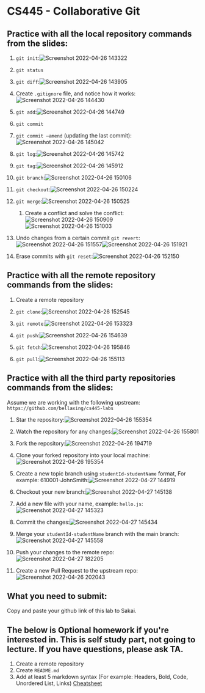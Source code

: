 # CS445 - Collaborative Git

## Practice with all the local repository commands from the slides:
1. `git init`:![Screenshot 2022-04-26 143322](https://user-images.githubusercontent.com/73855281/165647242-bf7f4a8f-5edc-4889-becb-9b3c0a634819.png)

2. `git status`

3. `git diff`:![Screenshot 2022-04-26 143905](https://user-images.githubusercontent.com/73855281/165647269-cbb67f63-d5df-4027-a607-4f93079961eb.png)

4. Create `.gitignore` file, and notice how it works:![Screenshot 2022-04-26 144430](https://user-images.githubusercontent.com/73855281/165647425-dc07da5f-9198-4c46-82d5-c011058134e0.png)

5. `git add`:![Screenshot 2022-04-26 144749](https://user-images.githubusercontent.com/73855281/165647454-ce018403-6f74-4f72-bf0b-c97cfc4a0deb.png)

6. `git commit`
7. `git commit –amend` (updating the last commit):![Screenshot 2022-04-26 145042](https://user-images.githubusercontent.com/73855281/165647499-78d130bc-e5b9-47ee-9127-2bd61168c1ea.png)

8. `git log`:![Screenshot 2022-04-26 145742](https://user-images.githubusercontent.com/73855281/165647538-764bf286-c1e9-4e87-bb6d-128e00df75bf.png)

10. `git tag`:![Screenshot 2022-04-26 145912](https://user-images.githubusercontent.com/73855281/165647576-58d4c12b-f812-4bc6-ae9c-ed140a9798f1.png)

11. `git branch`:![Screenshot 2022-04-26 150106](https://user-images.githubusercontent.com/73855281/165647824-32045af7-498e-40db-a2a2-a8045f77dbc0.png)

12. `git checkout`:![Screenshot 2022-04-26 150224](https://user-images.githubusercontent.com/73855281/165647924-d74190b1-4138-4427-bff5-6268332f5c82.png)

13. `git merge`:![Screenshot 2022-04-26 150525](https://user-images.githubusercontent.com/73855281/165647963-d572d420-ec4c-4a7f-ac6f-256ca1fdcb48.png)

    1. Create a conflict and solve the conflict:![Screenshot 2022-04-26 150909](https://user-images.githubusercontent.com/73855281/165647983-26f3085f-233e-44cd-a434-65de632307f1.png)![Screenshot 2022-04-26 151003](https://user-images.githubusercontent.com/73855281/165648032-55256b3d-acf1-411a-9cf1-4372a1099656.png)

14. Undo changes from a certain commit `git revert`:![Screenshot 2022-04-26 151557](https://user-images.githubusercontent.com/73855281/165648057-af37b0a2-9031-43c2-8c4c-a1c2a76f21c5.png)![Screenshot 2022-04-26 151921](https://user-images.githubusercontent.com/73855281/165648091-d669be16-0e7b-4380-a60e-578bd15f663f.png)

15. Erase commits with `git reset`:![Screenshot 2022-04-26 152150](https://user-images.githubusercontent.com/73855281/165648099-859fc31d-4069-43f6-82fd-9ece0c105c54.png)
  
## Practice with all the remote repository commands from the slides:
1. Create a remote repository
2. `git clone`:![Screenshot 2022-04-26 152545](https://user-images.githubusercontent.com/73855281/165648160-e2cda5d7-4890-49f8-9429-6b0f2e16cb3e.png)

3. `git remote`:![Screenshot 2022-04-26 153323](https://user-images.githubusercontent.com/73855281/165648184-a5787614-335a-4daa-ad86-8ef99e301fbe.png)

4. `git push`:![Screenshot 2022-04-26 154639](https://user-images.githubusercontent.com/73855281/165648237-66377d7e-dc51-4b62-ad0a-2b80fa8510a2.png)

5. `git fetch`:![Screenshot 2022-04-26 195846](https://user-images.githubusercontent.com/73855281/165648403-71671f9c-95c3-4534-99c8-cf65cec45756.png)

6. `git pull`:![Screenshot 2022-04-26 155113](https://user-images.githubusercontent.com/73855281/165648259-2b7454c3-088d-4f12-b26e-d0d9424d0973.png)
  
## Practice with all the third party repositories commands from the slides:
Assume we are working with the following upstream: `https://github.com/bellaxing/cs445-labs`
1. Star the repository:![Screenshot 2022-04-26 155354](https://user-images.githubusercontent.com/73855281/165648288-20fc941e-4d4e-4c94-814e-74091bce6b79.png)

2. Watch the repository for any changes:![Screenshot 2022-04-26 155801](https://user-images.githubusercontent.com/73855281/165648303-3e926ac3-b5a3-488c-9382-e35b7ee49461.png)

3. Fork the repository:![Screenshot 2022-04-26 194719](https://user-images.githubusercontent.com/73855281/165648321-e9c8ecf3-c607-4694-aff3-ce3fef227375.png)

4. Clone your forked repository into your local machine:![Screenshot 2022-04-26 195354](https://user-images.githubusercontent.com/73855281/165648353-c1d1ee68-dff5-451c-979d-2de2246e9441.png)

5. Create a new topic branch using `studentId-studentName` format, For example: 610001-JohnSmith:![Screenshot 2022-04-27 144919](https://user-images.githubusercontent.com/73855281/165648490-e75164eb-bf54-47e2-bf3d-85d9a2b75b78.png)

6. Checkout your new branch:![Screenshot 2022-04-27 145138](https://user-images.githubusercontent.com/73855281/165648516-00aedc4b-1270-454c-867d-366d4caae20e.png)

7. Add a new file with your name, example: `hello.js`:![Screenshot 2022-04-27 145323](https://user-images.githubusercontent.com/73855281/165648529-a2589a1e-a927-49ab-93b4-afa04611c04f.png)

8. Commit the changes:![Screenshot 2022-04-27 145434](https://user-images.githubusercontent.com/73855281/165648545-dadae548-b2d6-484a-9e7b-de4e8338ad8e.png)

9. Merge your `studentId-studentName` branch with the main branch:![Screenshot 2022-04-27 145558](https://user-images.githubusercontent.com/73855281/165648562-6694eb7e-0a4a-4f50-b35b-0db0d65aa7f5.png)

11. Push your changes to the remote repo:![Screenshot 2022-04-27 182205](https://user-images.githubusercontent.com/73855281/165648588-89d35011-199b-4029-ae88-f34b4c3e6297.png)

12. Create a new Pull Request to the upstream repo:![Screenshot 2022-04-26 202043](https://user-images.githubusercontent.com/73855281/165648627-86576584-0faa-41e5-9693-887dc24990f3.png)


## What you need to submit:
Copy and paste your github link of this lab to Sakai.

## The below is Optional homework if you're interested in. This is self study part, not going to lecture. If you have questions, please ask TA.
1. Create a remote repository
2. Create `README.md`
3. Add at least 5 markdown syntax (For example: Headers, Bold, Code, Unordered List, Links) [Cheatsheet](https://github.com/adam-p/markdown-here/wiki/Markdown-Cheatsheet)
  
